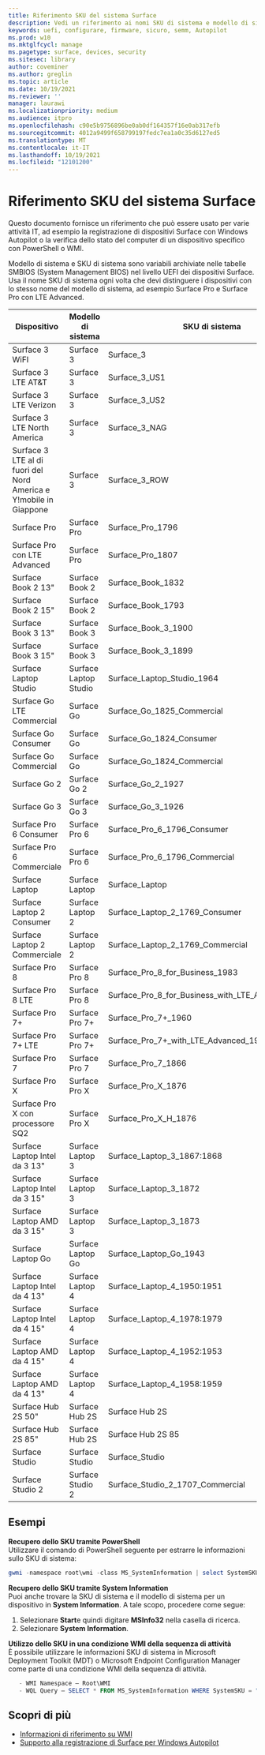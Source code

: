 ```yaml
---
title: Riferimento SKU del sistema Surface
description: Vedi un riferimento ai nomi SKU di sistema e modello di sistema per tutti i dispositivi Surface.
keywords: uefi, configurare, firmware, sicuro, semm, Autopilot
ms.prod: w10
ms.mktglfcycl: manage
ms.pagetype: surface, devices, security
ms.sitesec: library
author: coveminer
ms.author: greglin
ms.topic: article
ms.date: 10/19/2021
ms.reviewer: ''
manager: laurawi
ms.localizationpriority: medium
ms.audience: itpro
ms.openlocfilehash: c90e5b9756896be0ab0df164357f16e0ab317efb
ms.sourcegitcommit: 4012a9499f658799197fedc7ea1a0c35d6127ed5
ms.translationtype: MT
ms.contentlocale: it-IT
ms.lasthandoff: 10/19/2021
ms.locfileid: "12101200"
---
```

# <a name="surface-system-sku-reference"></a>Riferimento SKU del sistema Surface

Questo documento fornisce un riferimento che può essere usato per varie attività IT, ad esempio la registrazione di dispositivi Surface con Windows Autopilot o la verifica dello stato del computer di un dispositivo specifico con PowerShell o WMI.

Modello di sistema e SKU di sistema sono variabili archiviate nelle tabelle SMBIOS (System Management BIOS) nel livello UEFI dei dispositivi Surface. Usa il nome SKU di sistema ogni volta che devi distinguere i dispositivi con lo stesso nome del modello di sistema, ad esempio Surface Pro e Surface Pro con LTE Advanced.

| Dispositivo   | Modello di sistema | SKU di sistema       |
| ---------- | ----------- | -------------- |
| Surface 3 WiFI                                               | Surface 3        | Surface_3                        |
| Surface 3 LTE AT&T                                           | Surface 3        | Surface_3_US1                    |
| Surface 3 LTE Verizon                                        | Surface 3        | Surface_3_US2                    |
| Surface 3 LTE North America                                  | Surface 3        | Surface_3_NAG                    |
| Surface 3 LTE al di fuori del Nord America e Y!mobile in Giappone | Surface 3        | Surface_3_ROW                    |
| Surface Pro                                                  | Surface Pro      | Surface_Pro_1796                 |
| Surface Pro con LTE Advanced                                | Surface Pro      | Surface_Pro_1807                 |
| Surface Book 2 13"                                        | Surface Book 2   | Surface_Book_1832                |
| Surface Book 2 15"                                        | Surface Book 2   | Surface_Book_1793                |
| Surface Book 3 13"                                        | Surface Book 3   | Surface_Book_3_1900                |
| Surface Book 3 15"                                        | Surface Book 3   | Surface_Book_3_1899
| Surface Laptop Studio| Surface Laptop Studio | Surface_Laptop_Studio_1964 |
| Surface Go LTE Commercial | Surface Go | Surface_Go_1825_Commercial |
| Surface Go Consumer                                          | Surface Go       | Surface_Go_1824_Consumer         |
| Surface Go Commercial                                        | Surface Go       | Surface_Go_1824_Commercial       |
| Surface Go 2                                                 | Surface Go 2     | Surface_Go_2_1927                |
| Surface Go 3| Surface Go 3     | Surface_Go_3_1926               |
| Surface Pro 6 Consumer                                       | Surface Pro 6    | Surface_Pro_6_1796_Consumer      |
| Surface Pro 6 Commerciale                                     | Surface Pro 6    | Surface_Pro_6_1796_Commercial    |
| Surface Laptop                                               | Surface Laptop   | Surface_Laptop                   |
| Surface Laptop 2 Consumer                                    | Surface Laptop 2 | Surface_Laptop_2_1769_Consumer   |
| Surface Laptop 2 Commerciale                                  | Surface Laptop 2 | Surface_Laptop_2_1769_Commercial |
| Surface Pro 8                                              | Surface Pro 8 | Surface_Pro_8_for_Business_1983|
| Surface Pro 8 LTE                                             | Surface Pro 8 | Surface_Pro_8_for_Business_with_LTE_Advanced_1982|
| Surface Pro 7+                                               | Surface Pro 7+ | Surface_Pro_7+_1960|
| Surface Pro 7+ LTE                                           | Surface Pro 7+ | Surface_Pro_7+_with_LTE_Advanced_1961|
| Surface Pro 7                 | Surface Pro 7    | Surface_Pro_7_1866         |
| Surface Pro X                 | Surface Pro X    | Surface_Pro_X_1876         |
| Surface Pro X con processore SQ2                | Surface Pro X    | Surface_Pro_X_H_1876        |
| Surface Laptop Intel da 3 13" | Surface Laptop 3 | Surface_Laptop_3_1867:1868 |
| Surface Laptop Intel da 3 15" | Surface Laptop 3 | Surface_Laptop_3_1872      |
| Surface Laptop AMD da 3 15"   | Surface Laptop 3 | Surface_Laptop_3_1873      |
| Surface Laptop Go  | Surface Laptop Go | Surface_Laptop_Go_1943      |
| Surface Laptop Intel da 4 13" | Surface Laptop 4 | Surface_Laptop_4_1950:1951 |
| Surface Laptop Intel da 4 15" | Surface Laptop 4 | Surface_Laptop_4_1978:1979     |
| Surface Laptop AMD da 4 15"   | Surface Laptop 4 | Surface_Laptop_4_1952:1953     |
| Surface Laptop AMD da 4 13"   | Surface Laptop 4 | Surface_Laptop_4_1958:1959    |
| Surface Hub 2S 50"  | Surface Hub 2S | Surface Hub 2S   |
| Surface Hub 2S 85"  | Surface Hub 2S | Surface Hub 2S 85   |
| Surface Studio | Surface Studio | Surface_Studio   |
| Surface Studio 2 | Surface Studio 2 | Surface_Studio_2_1707_Commercial   |


## <a name="examples"></a>Esempi

**Recupero dello SKU tramite PowerShell**  
Utilizzare il comando di PowerShell seguente per estrarre le informazioni sullo SKU di sistema:

 ``` powershell  
gwmi -namespace root\wmi -class MS_SystemInformation | select SystemSKU 
```

**Recupero dello SKU tramite System Information**  
Puoi anche trovare la SKU di sistema e il modello di sistema per un dispositivo in **System Information**. A tale scopo, procedere come segue:

1. Selezionare **Start**e quindi digitare **MSInfo32** nella casella di ricerca.  
1. Selezionare **System Information**.

**Utilizzo dello SKU in una condizione WMI della sequenza di attività**  
È possibile utilizzare le informazioni SKU di sistema in Microsoft Deployment Toolkit (MDT) o Microsoft Endpoint Configuration Manager come parte di una condizione WMI della sequenza di attività.

 ``` powershell  
    - WMI Namespace – Root\WMI
    - WQL Query – SELECT * FROM MS_SystemInformation WHERE SystemSKU = "Surface_Pro_1796"
 ```

## <a name="learn-more"></a>Scopri di più

- [Informazioni di riferimento su WMI](/windows/win32/wmisdk/wmi-reference)
- [Supporto alla registrazione di Surface per Windows Autopilot](surface-autopilot-registration-support.md)
